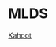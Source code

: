 # MLDS

[Kahoot](https://create.kahoot.it/share/introduction-to-r/dfdc298f-daa3-4a4d-8217-815c541c7a30)
